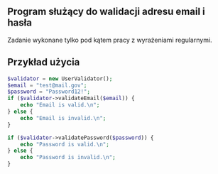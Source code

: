 ## Program służący do walidacji adresu email i hasła
Zadanie wykonane tylko pod kątem pracy z wyrażeniami regularnymi.

## Przykład użycia

```php
$validator = new UserValidator();
$email = "test@mail.gov";
$password = "Password12!";
if ($validator->validateEmail($email)) {
    echo "Email is valid.\n";
} else {
    echo "Email is invalid.\n";
}

if ($validator->validatePassword($password)) {
    echo "Password is valid.\n";
} else {
    echo "Password is invalid.\n";
}
